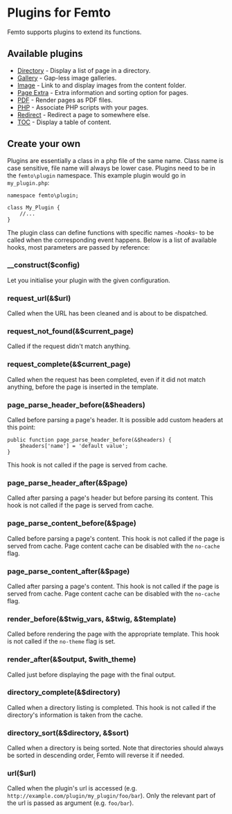 Plugins for Femto
=================

Femto supports plugins to extend its functions.

Available plugins
-----------------

- [Directory](https://github.com/neckcen/femto-plugin/tree/master/directory) - 
Display a list of page in a directory.
- [Gallery](https://github.com/neckcen/femto-plugin/tree/master/gallery) -
Gap-less image galleries.
- [Image](https://github.com/neckcen/femto-plugin/tree/master/image) - Link to
and display images from the content folder.
- [Page Extra](https://github.com/neckcen/femto-plugin/tree/master/page_extra) -
Extra information and sorting option for pages.
- [PDF](https://github.com/neckcen/femto-plugin/tree/master/pdf) - Render pages
as PDF files.
- [PHP](https://github.com/neckcen/femto-plugin/tree/master/php) - Associate PHP
scripts with your pages.
- [Redirect](https://github.com/neckcen/femto-plugin/tree/master/redirect) - 
Redirect a page to somewhere else.
- [TOC](https://github.com/neckcen/femto-plugin/tree/master/toc) - Display a
table of content.

Create your own
---------------

Plugins are essentially a class in a php file of the same name. Class name is
case sensitive, file name will always be lower case. Plugins need to be in the
`femto\plugin` namespace. This example plugin would go in `my_plugin.php`:

    namespace femto\plugin;

    class My_Plugin {
        //...
    }

The plugin class can define functions with specific names -_hooks_- to be called
when the corresponding event happens. Below is a list of available hooks, most
parameters are passed by reference:

### __construct($config)
Let you initialise your plugin with the given configuration.

### request_url(&$url)
Called when the URL has been cleaned and is about to be dispatched.

### request_not_found(&$current_page)
Called if the request didn't match anything.

### request_complete(&$current_page)
Called when the request has been completed, even if it did not match anything,
before the page is inserted in the template.

### page_parse_header_before(&$headers)
Called before parsing a page's header. It is possible add custom headers at this
point:

    public function page_parse_header_before(&$headers) {
        $headers['name'] = 'default value';
    }

This hook is not called if the page is served from cache.

### page_parse_header_after(&$page)
Called after parsing a page's header but before parsing its content. This hook 
is not called if the page is served from cache.

### page_parse_content_before(&$page)
Called before parsing a page's content. This hook is not called if the page is 
served from cache. Page content cache can be disabled with the `no-cache` flag.

### page_parse_content_after(&$page)
Called after parsing a page's content. This hook is not called if the page is 
served from cache. Page content cache can be disabled with the `no-cache` flag.

### render_before(&$twig_vars, &$twig, &$template)
Called before rendering the page with the appropriate template. This hook is not
called if the `no-theme` flag is set.

### render_after(&$output, $with_theme)
Called just before displaying the page with the final output.

### directory_complete(&$directory)
Called when a directory listing is completed. This hook is not called if the
directory's information is taken from the cache.

### directory_sort(&$directory, &$sort)
Called when a directory is being sorted. Note that directories should always be
sorted in descending order, Femto will reverse it if needed.

### url($url)
Called when the plugin's url is accessed (e.g.
`http://example.com/plugin/my_plugin/foo/bar`). Only the relevant part of the
url is passed as argument (e.g. `foo/bar`).
